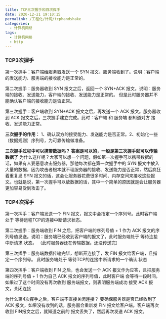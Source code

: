 ```yaml
---
title: TCP三次握手和四次挥手
date: 2020-12-21 19:10:15
permalink: /工程化/计网/tcphandshake
categories:
  - 计算机网络
tags:
  - 计算机网络
  - http
---
```

### TCP3次握手

第一次握手：客户端给服务器发送一个 SYN 报文，服务端收到了。说明：客户端的发送能力、服务端的接收能力是正常的。

第二次握手：服务器收到 SYN 报文之后，返回一个 SYN+ACK 报文。说明：服务端的接收、发送能力，客户端的接收、发送能力是正常的。 但是此时服务器并不能确认客户端的接收能力是否正常。

第三次握手：客户端收到 SYN+ACK 报文之后，再发送一个 ACK 报文。服务器收到 ACK 报文之后，三次握手建立完成。此时：客户端 和 服务端 都知道对方 接收、发送能力正常。

**三次握手的作用：**
1、确认双方的接受能力、发送能力是否正常。2、初始化一些（数据规则）序列号，为可靠传输做准备。

**三次握手过程中可以携带数据吗？ 答案是可以的，一般是第三次握手就可以传输数据了**
       为什么这样呢？大家可以想一个问题，假如第一次握手可以携带数据的话，如果有人要恶意攻击服务器，那他每次都在第一次握手中的 SYN 报文中放入大量的数据，因为攻击者根本就不理服务器的接收、发送能力是否正常，然后疯狂着重复发 SYN 报文的话，这会让服务器花费很多时间、内存空间来接收这些报文。也就是说，第一次握手可以放数据的话，其中一个简单的原因就是会让服务器更加容易受到攻击了。

### TCP4次挥手

第一次挥手：客户端发送一个 FIN 报文，报文中会指定一个序列号。此时客户端 处于 等待远程TCP的连接中断请求状态。

第二次握手：服务端收到 FIN 之后，把客户端的序列号值 + 1 作为 ACK 报文的序列号值发送。说明：服务端已经收到客户端的报文了，此时服务端处于 等待连接中断请求 状态。
（此时服务器还在传输数据，还没传送完）

第三次挥手：服务端数据传输完毕，想断开连接了，发 FIN 报文给客户端，且指定一个序列号。
此时服务端处于 等待TCP的连接中断请求的一个确认 状态

第四次挥手：客户端收到 FIN 之后，也会发送一个 ACK 报文作为应答，且把服务端的序列号值 + 1 作为自己 ACK 报文的序列号值，此时客户端  会等待一段时间。 如果过了这个时间没有再次收到 服务端报文，则表明服务端成功 接受 ACK 报文，关闭连接

为什么第4次挥手之后，客户端不直接关闭连接？
要确保服务器是否已经收到了 ACK 报文，如果没有收到的话，服务器会重新发 FIN 报文给客户端，客户端再次收到 FIN报文之后，就知道之前的 报文丢失了，然后再次发送 ACK 报文。

